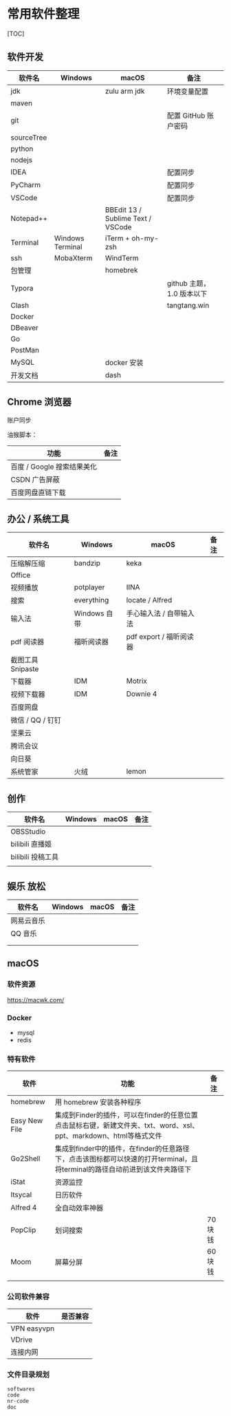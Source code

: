 # 常用软件整理

[TOC]

## 软件开发

| 软件名     | Windows          | macOS                             | 备注                      |
| ---------- | ---------------- | --------------------------------- | ------------------------- |
| jdk        |                  | zulu arm jdk                      | 环境变量配置              |
| maven      |                  |                                   |                           |
| git        |                  |                                   | 配置 GitHub 账户密码      |
| sourceTree |                  |                                   |                           |
| python     |                  |                                   |                           |
| nodejs     |                  |                                   |                           |
| IDEA       |                  |                                   | 配置同步                  |
| PyCharm    |                  |                                   | 配置同步                  |
| VSCode     |                  |                                   | 配置同步                  |
| Notepad++  |                  | BBEdit 13 / Sublime Text / VSCode |                           |
| Terminal   | Windows Terminal | iTerm + oh-my-zsh                 |                           |
| ssh        | MobaXterm        | WindTerm                          |                           |
| 包管理     |                  | homebrek                          |                           |
| Typora     |                  |                                   | github 主题，1.0 版本以下 |
| Clash      |                  |                                   | tangtang.win              |
| Docker     |                  |                                   |                           |
| DBeaver    |                  |                                   |                           |
| Go         |                  |                                   |                           |
| PostMan    |                  |                                   |                           |
| MySQL      |                  | docker 安装                       |                           |
| 开发文档   |                  | dash                              |                           |



## Chrome 浏览器

账户同步

油猴脚本：

| 功能                       | 备注 |
| -------------------------- | ---- |
| 百度 / Google 搜索结果美化 |      |
| CSDN 广告屏蔽              |      |
| 百度网盘直链下载           |      |



## 办公 / 系统工具

| 软件名            | Windows      | macOS                   | 备注 |
| ----------------- | ------------ | ----------------------- | ---- |
| 压缩解压缩        | bandzip      | keka                    |      |
| Office            |              |                         |      |
| 视频播放          | potplayer    | IINA                    |      |
| 搜索              | everything   | locate / Alfred         |      |
| 输入法            | Windows 自带 | 手心输入法 / 自带输入法 |      |
| pdf 阅读器        | 福昕阅读器   | pdf export / 福昕阅读器 |      |
| 截图工具 Snipaste |              |                         |      |
| 下载器            | IDM          | Motrix                  |      |
| 视频下载器        | IDM          | Downie 4                |      |
| 百度网盘          |              |                         |      |
| 微信 / QQ / 钉钉  |              |                         |      |
| 坚果云            |              |                         |      |
| 腾讯会议          |              |                         |      |
| 向日葵            |              |                         |      |
| 系统管家          | 火绒         | lemon                   |      |



## 创作

| 软件名            | Windows | macOS | 备注 |
| ----------------- | ------- | ----- | ---- |
| OBSStudio         |         |       |      |
| bilibili 直播姬   |         |       |      |
| bilibili 投稿工具 |         |       |      |
|                   |         |       |      |



## 娱乐 放松

| 软件名     | Windows | macOS | 备注 |
| ---------- | ------- | ----- | ---- |
| 网易云音乐 |         |       |      |
| QQ 音乐    |         |       |      |
|            |         |       |      |
|            |         |       |      |



## macOS



### 软件资源

https://macwk.com/



### Docker

* mysql
* redis



### 特有软件

| 软件          | 功能                                                         | 备注    |
| ------------- | ------------------------------------------------------------ | ------- |
| homebrew      | 用 homebrew 安装各种程序                                     |         |
| Easy New File | 集成到Finder的插件，可以在finder的任意位置点击鼠标右键，新建文件夹、txt、word、xsl、ppt、markdown、html等格式文件 |         |
| Go2Shell      | 集成到finder中的插件，在finder的任意路径下，点击该图标都可以快速的打开terminal，且将terminal的路径自动前进到该文件夹路径下 |         |
| iStat         | 资源监控                                                     |         |
| Itsycal       | 日历软件                                                     |         |
| Alfred 4      | 全自动效率神器                                               |         |
| PopClip       | 划词搜索                                                     | 70 块钱 |
| Moom          | 屏幕分屏                                                     | 60 块钱 |
|               |                                                              |         |



### 公司软件兼容

| 软件        | 是否兼容 |
| ----------- | -------- |
| VPN easyvpn |          |
| VDrive      |          |
| 连接内网    |          |



### 文件目录规划

```
softwares
code
nr-code
doc
```

